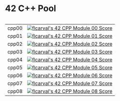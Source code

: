 # 42 C++ Pool

<p align="center">
	<table align="left" frame="void">
		<tr>
			<td align="center">
				cpp00
			<td align="center">
				<a href="https://github.com/JaeSeoKim/badge42"><img src="https://badge42.vercel.app/api/v2/cl1lmiew3000609l599o75f45/project/2816646" alt="flcarval's 42 CPP Module 00 Score" /></a>
		<tr>
			<td align="center">
				cpp01
			<td align="center">
				<a href="https://github.com/JaeSeoKim/badge42"><img src="https://badge42.vercel.app/api/v2/cl1lmiew3000609l599o75f45/project/2871772" alt="flcarval's 42 CPP Module 01 Score" /></a>
		<tr>
			<td align="center">
				cpp02
			<td align="center">
				<a href="https://github.com/JaeSeoKim/badge42"><img src="https://badge42.vercel.app/api/v2/cl1lmiew3000609l599o75f45/project/2886210" alt="flcarval's 42 CPP Module 02 Score" /></a>
		<tr>
			<td align="center">
				cpp03
			<td align="center">
				<a href="https://github.com/JaeSeoKim/badge42"><img src="https://badge42.vercel.app/api/v2/cl1lmiew3000609l599o75f45/project/2892859" alt="flcarval's 42 CPP Module 03 Score" /></a>
		<tr>
			<td align="center">
				cpp04
			<td align="center">
				<a href="https://github.com/JaeSeoKim/badge42"><img src="https://badge42.vercel.app/api/v2/cl1lmiew3000609l599o75f45/project/2895142" alt="flcarval's 42 CPP Module 04 Score" /></a>
		<tr>
			<td align="center">
				cpp05
			<td align="center">
				<a href="https://github.com/JaeSeoKim/badge42"><img src="https://badge42.vercel.app/api/v2/cl1lmiew3000609l599o75f45/project/2910297" alt="flcarval's 42 CPP Module 05 Score" /></a>
		<tr>
			<td align="center">
				cpp06
			<td align="center">
				<a href="https://github.com/JaeSeoKim/badge42"><img src="https://badge42.vercel.app/api/v2/cl1lmiew3000609l599o75f45/project/2910572" alt="flcarval's 42 CPP Module 06 Score" /></a>
		<tr>
			<td align="center">
				cpp07
			<td align="center">
				<a href="https://github.com/JaeSeoKim/badge42"><img src="https://badge42.vercel.app/api/v2/cl1lmiew3000609l599o75f45/project/2912385" alt="flcarval's 42 CPP Module 07 Score" /></a>
		<tr>
			<td align="center">
				cpp08
			<td align="center">
				<a href="https://github.com/JaeSeoKim/badge42"><img src="https://badge42.vercel.app/api/v2/cl1lmiew3000609l599o75f45/project/2913494" alt="flcarval's 42 CPP Module 08 Score" /></a>

